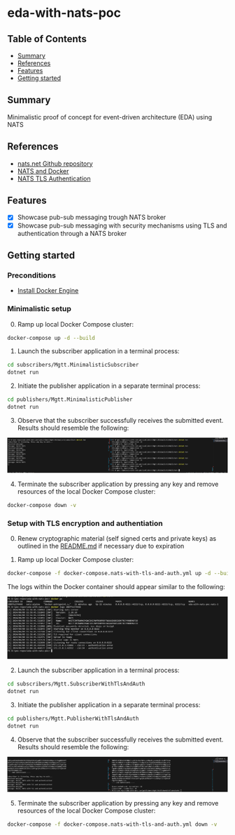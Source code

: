 # eda-with-nats-poc

## Table of Contents

+ [Summary](#summary)
+ [References](#references)
+ [Features](#features)
+ [Getting started](#getting-started)

## Summary

Minimalistic proof of concept for event-driven architecture (EDA) using NATS

## References

- [nats.net Github repository](https://github.com/nats-io/nats.net)
- [NATS and Docker](https://docs.nats.io/running-a-nats-service/nats_docker)
- [NATS TLS Authentication](https://docs.nats.io/running-a-nats-service/configuration/securing_nats/auth_intro/tls_mutual_auth)

## Features

- [x] Showcase pub-sub messaging trough NATS broker
- [x] Showcase pub-sub messaging with security mechanisms using TLS and authentication through a NATS broker

## Getting started

### Preconditions

- [Install Docker Engine](https://docs.docker.com/engine/install/)

### Minimalistic setup

0. Ramp up local Docker Compose cluster:

```sh
docker-compose up -d --build
```

1. Launch the subscriber application in a terminal process:

```sh
cd subscribers/Mgtt.MinimalisticSubscriber
dotnet run
```

2. Initiate the publisher application in a separate terminal process:

```sh
cd publishers/Mgtt.MinimalisticPublisher
dotnet run
```

3. Observe that the subscriber successfully receives the submitted event. Results should resemble the following:

![pub-sub-messaging-with-nats-example](./images/pub-sub-messaging-with-nats-example.PNG)

4. Terminate the subscriber application by pressing any key and remove resources of the local Docker Compose cluster:

```sh
docker-compose down -v
```

### Setup with TLS encryption and authentiation

0. Renew cryptographic material (self signed certs and private keys) as outlined in the [README.md](./certs/README.md) if necessary due to expiration

1. Ramp up local Docker Compose cluster:

```sh
docker-compose -f docker-compose.nats-with-tls-and-auth.yml up -d --build
```

The logs within the Docker container should appear similar to the following:

![nats-tls-with-auth-docker-logs](./images/nats-tls-with-auth-docker-logs.PNG)

2. Launch the subscriber application in a terminal process:

```sh
cd subscribers/Mgtt.SubscriberWithTlsAndAuth
dotnet run
```

3. Initiate the publisher application in a separate terminal process:

```sh
cd publishers/Mgtt.PublisherWithTlsAndAuth
dotnet run
```

4. Observe that the subscriber successfully receives the submitted event. Results should resemble the following:

![pub-sub-messaging-with-nats-tls-and-auth-example](./images/pub-sub-messaging-with-nats-tls-and-auth-example.PNG)

5. Terminate the subscriber application by pressing any key and remove resources of the local Docker Compose cluster:

```sh
docker-compose -f docker-compose.nats-with-tls-and-auth.yml down -v
```